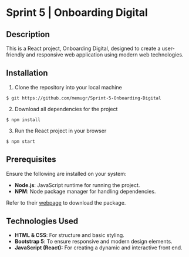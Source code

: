 # Sprint 5 | Onboarding Digital

## Description
This is a React project, Onboarding Digital, designed to create a user-friendly and responsive web application using modern web technologies.

## Installation 

1. Clone the repository into your local machine 
```shell
$ git https://github.com/memugr/Sprint-5-Onboarding-Digital
```

2. Download all dependencies for the project
```shell
$ npm install
```

3. Run the React project in your browser
```shell
$ npm start
```

## Prerequisites 
Ensure the following are installed on your system:

- **Node.js**: JavaScript runtime for running the project.
- **NPM**: Node package manager for handling dependencies.

Refer to their [webpage](https://nodejs.org/en/download/package-manager) to download the package.

## Technologies Used 
- **HTML & CSS**: For structure and basic styling.
- **Bootstrap 5**: To ensure responsive and modern design elements.
- **JavaScript (React):** For creating a dynamic and interactive front end.
